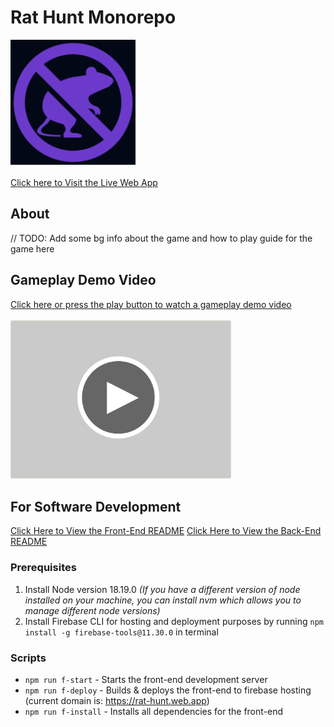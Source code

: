 # Rat Hunt Monorepo

<a href="https://rat-hunt.web.app/" target="_blank"><img src="frontend/resources/icons/logo-192x192.png" alt="Rat Hunt Logo" width="200"/>
</br>
</br>
Click here to Visit the Live Web App
</a>

## About

// TODO: Add some bg info about the game and how to play guide for the game here

## Gameplay Demo Video

<a href="https://youtu.be/WxCCqd9LFTQ" target="_blank">
Click here or press the play button to watch a gameplay demo video
</br>
</br>
<img src="resources/readme/thumbnails/youtubeplaybtn.png" alt="Rat Hunt Gameplay Demo" width = "70%">
</a>

## For Software Development

<a href="https://github.com/SaoodCS/Rat-Hunt/tree/prod/frontend">Click Here to View the Front-End README</a>
<a href="https://github.com/SaoodCS/Rat-Hunt/tree/prod/backend">Click Here to View the Back-End README</a>

### Prerequisites

1. Install Node version 18.19.0 _(If you have a different version of node installed on your machine, you can install nvm which allows you to manage different node versions)_
2. Install Firebase CLI for hosting and deployment purposes by running `npm install -g firebase-tools@11.30.0` in terminal

### Scripts

- `npm run f-start` - Starts the front-end development server
- `npm run f-deploy` - Builds & deploys the front-end to firebase hosting (current domain is: https://rat-hunt.web.app)
- `npm run f-install` - Installs all dependencies for the front-end

